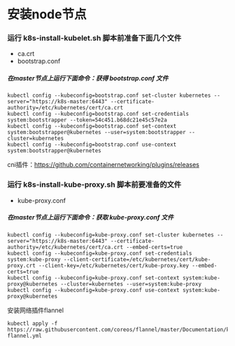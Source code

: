 # 安装node节点


### 运行 k8s-install-kubelet.sh 脚本前准备下面几个文件
+ ca.crt
+ bootstrap.conf

##### 在master节点上运行下面命令：获得 bootstrap.conf 文件
```console
kubectl config --kubeconfig=bootstrap.conf set-cluster kubernetes --server="https://k8s-master:6443" --certificate-authority=/etc/kubernetes/cert/ca.crt
kubectl config --kubeconfig=bootstrap.conf set-credentials system:bootstrapper --token=54c451.b68dc21e45c57e2a
kubectl config --kubeconfig=bootstrap.conf set-context system:bootstrapper@kubernetes --user=system:bootstrapper --cluster=kubernetes
kubectl config --kubeconfig=bootstrap.conf use-context system:bootstrapper@kubernetes
```
cni插件：https://github.com/containernetworking/plugins/releases



### 运行 k8s-install-kube-proxy.sh 脚本前要准备的文件
+ kube-proxy.conf

##### 在master节点上运行下面命令：获取 kube-proxy.conf 文件
```console
kubectl config --kubeconfig=kube-proxy.conf set-cluster kubernetes --server="https://k8s-master:6443" --certificate-authority=/etc/kubernetes/cert/ca.crt --embed-certs=true
kubectl config --kubeconfig=kube-proxy.conf set-credentials system:kube-proxy --client-certificate=/etc/kubernetes/cert/kube-proxy.crt --client-key=/etc/kubernetes/cert/kube-proxy.key --embed-certs=true
kubectl config --kubeconfig=kube-proxy.conf set-context system:kube-proxy@kubernetes --cluster=kubernetes --user=system:kube-proxy
kubectl config --kubeconfig=kube-proxy.conf use-context system:kube-proxy@kubernetes
```
安装网络插件flannel
```console
kubectl apply -f https://raw.githubusercontent.com/coreos/flannel/master/Documentation/kube-flannel.yml
```
